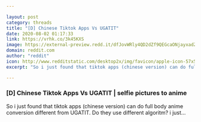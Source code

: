 ```yaml
---

layout: post
category: threads
title: "[D] Chinese Tiktok Apps Vs UGATIT"
date: 2020-08-02 01:17:33
link: https://vrhk.co/3k45KXS
image: https://external-preview.redd.it/dfJovWRly4QD2dZf9QEGcaONjayxadZvCGle894q29A.jpg?width=480&height=251.308900524&auto=webp&crop=480:251.308900524,smart&s=4f30df1d1dcd6a48e1b8624523df80d7be50559c
domain: reddit.com
author: "reddit"
icon: http://www.redditstatic.com/desktop2x/img/favicon/apple-icon-57x57.png
excerpt: "So i just found that tiktok apps (chinese version) can do full body anime conversion different from UGATIT. Do they use different algoritm? i just..."

---
```


### [D] Chinese Tiktok Apps Vs UGATIT | selfie pictures to anime

So i just found that tiktok apps (chinese version) can do full body anime conversion different from UGATIT. Do they use different algoritm? i just...